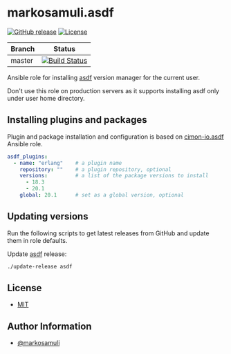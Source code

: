 # markosamuli.asdf

[![GitHub release](https://img.shields.io/github/release/markosamuli/ansible-asdf.svg)](https://github.com/markosamuli/ansible-asdf/releases)
[![License](https://img.shields.io/github/license/markosamuli/ansible-asdf.svg)](https://github.com/markosamuli/ansible-asdf/blob/master/LICENSE)

| Branch  | Status |
|---------|--------|
| master  | [![Build Status](https://travis-ci.org/markosamuli/ansible-asdf.svg?branch=master)](https://travis-ci.org/markosamuli/ansible-asdf)

Ansible role for installing [asdf] version manager for the current user.

Don't use this role on production servers as it supports installing asdf only
under user home directory.

[asdf]: https://asdf-vm.com

## Installing plugins and packages

Plugin and package installation and configuration is based on [cimon-io.asdf]
Ansible role.

```yaml
asdf_plugins:
  - name: "erlang"    # a plugin name
    repository: ""    # a plugin repository, optional
    versions:         # a list of the package versions to install
      - 18.3
      - 20.1
    global: 20.1      # set as a global version, optional
```

[cimon-io.asdf]: https://github.com/cimon-io/ansible-role-asdf

## Updating versions

Run the following scripts to get latest releases from GitHub and update them in
role defaults.

Update [asdf] release:

```bash
./update-release asdf
```

## License

* [MIT](LICENSE)

## Author Information

* [@markosamuli](https://github.com/markosamuli)

